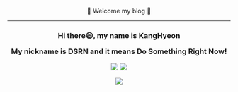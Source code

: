 <div align="center">
 
 👋 Welcome my blog 👋

------------------------------------------------------------------------------


<h3>
Hi there😄, my name is KangHyeon
 
My nickname is DSRN and it means Do Something Right Now!
</h3>

![](http://github-profile-summary-cards.vercel.app/api/cards/repos-per-language?username=DSRN0000&theme=calm)  ![](http://github-profile-summary-cards.vercel.app/api/cards/stats?username=DSRN0000&theme=calm)

![](http://github-profile-summary-cards.vercel.app/api/cards/profile-details?username=DSRN0000&theme=calm)

</div>





<!--
**DSRN0000/DSRN0000** is a ✨ _special_ ✨ repository because its `README.md` (this file) appears on your GitHub profile.

Here are some ideas to get you started:

- 🔭 I’m currently working on ...
- 🌱 I’m currently learning ...
- 👯 I’m looking to collaborate on ...
- 🤔 I’m looking for help with ...
- 💬 Ask me about ...
- 📫 How to reach me: ...
- 😄 Pronouns: ...
- ⚡ Fun fact: ...
-->
